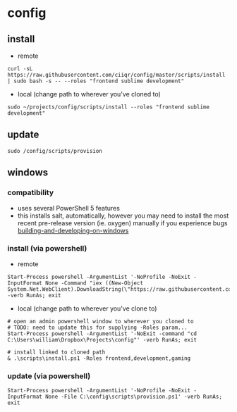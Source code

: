 # config

## install

* remote

```
curl -sL https://raw.githubusercontent.com/ciiqr/config/master/scripts/install | sudo bash -s -- --roles "frontend sublime development"
```

* local (change path to wherever you've cloned to)

```
sudo ~/projects/config/scripts/install --roles "frontend sublime development"
```

## update

```
sudo /config/scripts/provision
```

## windows
### compatibility
* uses several PowerShell 5 features
* this installs salt, automatically, however you may need to install the most recent pre-release version (ie. oxygen) manually if you experience bugs [building-and-developing-on-windows](https://docs.saltstack.com/en/latest/topics/installation/windows.html#building-and-developing-on-windows)

### install (via powershell)

* remote
```
Start-Process powershell -ArgumentList '-NoProfile -NoExit -InputFormat None -Command "iex ((New-Object System.Net.WebClient).DownloadString(\"https://raw.githubusercontent.com/ciiqr/config/master/scripts/install.ps1\"))"' -verb RunAs; exit
```

* local (change path to wherever you've clone to)
```
# open an admin powershell window to wherever you cloned to
# TODO: need to update this for supplying -Roles param...
Start-Process powershell -ArgumentList '-NoExit -command "cd C:\Users\william\Dropbox\Projects\config"' -verb RunAs; exit

# install linked to cloned path
& .\scripts\install.ps1 -Roles frontend,development,gaming
```

### update (via powershell)
```
Start-Process powershell -ArgumentList '-NoProfile -NoExit -InputFormat None -File C:\config\scripts\provision.ps1' -verb RunAs; exit
```
